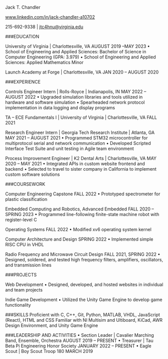 Jack T. Chandler 

www.linkedin.com/in/jack-chandler-a10702

215-692-9338 | jtc4hnu@virginia.edu


###EDUCATION

University of Virginia | Charlottesville, VA AUGUST 2019 –MAY 2023
• School of Engineering and Applied Sciences: Bachelor of Science in Computer Engineering (GPA: 3.979)
• School of Engineering and Applied Sciences: Applied Mathematics Minor

Launch Academy at Forge | Charlottesville, VA JAN 2020 – AUGUST 2020


###EXPERIENCE

Controls Engineer Intern | Rolls-Royce | Indianapolis, IN MAY 2022 – AUGUST 2022
• Upgraded simulation libraries and tools utilized in hardware and software simulation
• Spearheaded network protocol implementation in data logging and display programs

TA – ECE Fundamentals I | University of Virginia | Charlottesville, VA FALL 2021

Research Engineer Intern | Georgia Tech Research Institute | Atlanta, GA MAY 2021 – AUGUST 2021
• Programmed STM32 microcontroller for multiprotocol serial and network communication
• Developed Scripted Interface Test Suite and unit testing in Agile team environment

Process Improvement Engineer | K2 Dental Arts | Charlottesville, VA MAY 2020 – MAY 2021
• Integrated APIs in custom website frontend and backend
• Selected to travel to sister company in California to implement custom software solutions


###COURSEWORK

Computer Engineering Capstone FALL 2022
• Prototyped spectrometer for plastic classification

Embedded Computing and Robotics, Advanced Embedded FALL 2020 – SPRING 2023
• Programmed line-following finite-state machine robot with register-level C

Operating Systems FALL 2022
• Modified xv6 operating system kernel

Computer Architecture and Design SPRING 2022
• Implemented simple RISC CPU in VHDL

Radio Frequency and Microwave Circuit Design FALL 2021, SPRING 2022
• Designed, soldered, and tested high frequency filters, amplifiers, oscillators, and transmission lines


###PROJECTS

Web Development
• Designed, developed, and hosted websites in individual and team projects

Indie Game Development
• Utilized the Unity Game Engine to develop game functionality

###SKILLS
Proficient with C, C++, Git, Python, MATLAB, VHDL, JavaScript (React), HTML and CSS
Familiar with NI Multisim and Ultiboard, KiCad, AWR Design Environment, and Unity Game Engine


###LEADERSHIP AND ACTIVITIES
• Section Leader | Cavalier Marching Band, Ensemble, Orchestra AUGUST 2019 – PRESENT
• Treasurer | Tau Beta Pi Engineering Honor Society JANUARY 2022 – PRESENT
• Eagle Scout | Boy Scout Troop 180 MARCH 2019

